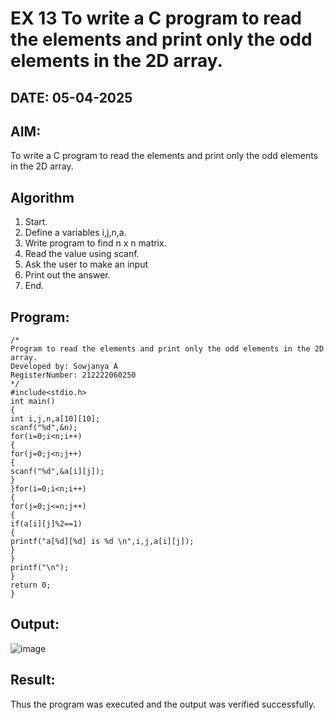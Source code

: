 # EX 13 To write a C program to read the elements and print only the odd elements in the 2D array.
## DATE: 05-04-2025
## AIM:
To write a C program to read the elements and print only the odd elements in the 2D array.

## Algorithm
1. Start.
2. Define a variables i,j,n,a.
3. Write program to find n x n matrix.
4. Read the value using scanf.
5. Ask the user to make an input
6. Print out the answer.
7. End.   

## Program:
```
/*
Program to read the elements and print only the odd elements in the 2D array.
Developed by: Sowjanya A
RegisterNumber: 212222060250 
*/
#include<stdio.h> 
int main()
{
int i,j,n,a[10][10];
scanf("%d",&n); 
for(i=0;i<n;i++)
{
for(j=0;j<n;j++)
{
scanf("%d",&a[i][j]);
}
}for(i=0;i<n;i++)
{
for(j=0;j<=n;j++)
{
if(a[i][j]%2==1)
{
printf("a[%d][%d] is %d \n",i,j,a[i][j]);
}
}
printf("\n");
}
return 0;
}

```

## Output:

![image](https://github.com/user-attachments/assets/25db6f35-3cf8-4734-b980-5c5857edfc99)


## Result:
Thus the program was executed and the output was verified successfully.
